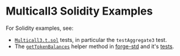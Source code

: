 # Multicall3 Solidity Examples

For Solidity examples, see:

- [`Multicall3.t.sol`](../../src/test/Multicall3.t.sol) tests, in particular the `testAggregate3` test.
- The [`getTokenBalances`](https://github.com/foundry-rs/forge-std/blob/73d44ec7d124e3831bc5f832267889ffb6f9bc3f/src/StdUtils.sol#L143-L171) helper method in [forge-std](https://github.com/foundry-rs/forge-std) and it's [tests](https://github.com/foundry-rs/forge-std/blob/73d44ec7d124e3831bc5f832267889ffb6f9bc3f/test/StdUtils.t.sol#L231-L297).
